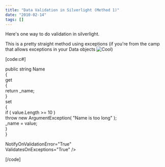 ```yaml
---
title: "Data Validation in Silverlight (Method 1)"
date: "2010-02-14"
tags: []
---
```


Here's one way to do validation in silverlight.

This is a pretty straight method using exceptions (if you're from the camp that allows exceptions in your Data objects ![Cool](/blog/editors/tiny_mce3/plugins/emotions/img/smiley-cool.gif))

[code:c#]

public string Name  
{  
get  
{  
return \_name;  
}  
set  
{  
if ( value.Length >= 10 )  
throw new ArgumentException( "Name is too long" );  
\_name = value;  
}  
}

NotifyOnValidationError="True"  
ValidatesOnExceptions="True" />

[/code]
